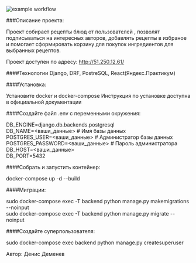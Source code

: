 ![example workflow](https://github.com/DenisDemenev/foodgram-project-react/actions/workflows/foodgram_workflow.yml/badge.svg)  

###Описание проекта:

Проект собирает рецепты блюд от пользователей , позволят подписываться на интересных авторов, добавлять рецепты в избраное и помогает сформировать корзину для покупок ингредиентов для выбранных рецептов.

Проект доступен по адресу: http://51.250.12.61/

####Технологии
Django, DRF, PostreSQL, React(Яндекс.Практикум)


####Установка:

Установите docker и docker-compose Инструкция по установке доступна в официальной документации

####Создайте файл .env с переменными окружения:

DB_ENGINE=django.db.backends.postgresql</br>
DB_NAME=<ваши_данные> # Имя базы данных</br>
POSTGRES_USER=<ваши_данные> # Администратор базы данных</br>
POSTGRES_PASSWORD=<ваши_данные> # Пароль администратора</br>
DB_HOST=<ваши_данные></br>
DB_PORT=5432</br>

####Собрать и запустить контейнер:

docker-compose up -d --build

####Миграции:

sudo docker-compose exec -T backend python manage.py makemigrations --noinput</br>
sudo docker-compose exec -T backend python manage.py migrate --noinput

####Создайте суперпользователя:

sudo docker-compose exec backend python manage.py createsuperuser


Автор: Денис Деменев